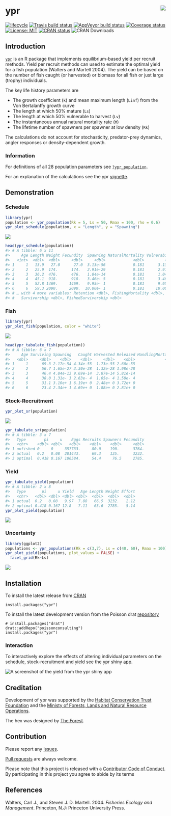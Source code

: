 
<!-- README.md is generated from README.Rmd. Please edit that file -->

# ypr <img src="man/figures/logo.png" align="right" />

[![lifecycle](https://img.shields.io/badge/lifecycle-maturing-blue.svg)](https://www.tidyverse.org/lifecycle/#maturing)
[![Travis build
status](https://travis-ci.org/poissonconsulting/ypr.svg?branch=master)](https://travis-ci.org/poissonconsulting/ypr)
[![AppVeyor build
status](https://ci.appveyor.com/api/projects/status/github/poissonconsulting/ypr?branch=master&svg=true)](https://ci.appveyor.com/project/poissonconsulting/ypr)
[![Coverage
status](https://codecov.io/gh/poissonconsulting/ypr/branch/master/graph/badge.svg)](https://codecov.io/github/poissonconsulting/ypr?branch=master)
[![License:
MIT](https://img.shields.io/badge/License-MIT-green.svg)](https://opensource.org/licenses/MIT)
[![CRAN
status](https://www.r-pkg.org/badges/version/ypr)](https://cran.r-project.org/package=ypr)
![CRAN Downloads](http://cranlogs.r-pkg.org/badges/grand-total/ypr)

## Introduction

[`ypr`](https://github.com/poissonconsulting/ypr) is an R package that
implements equilibrium-based yield per recruit methods. Yield per
recruit methods can used to estimate the optimal yield for a fish
population (Walters and Martell 2004). The yield can be based on the
number of fish caught (or harvested) or biomass for all fish or just
large (trophy) individuals.

The key life history parameters are

  - The growth coefficient (`k`) and mean maximum length (`Linf`) from
    the Von Bertalanffy growth curve
  - The length at which 50% mature (`Ls`)
  - The length at which 50% vulnerable to harvest (`Lv`)
  - The instantaneous annual natural mortality rate (`M`)
  - The lifetime number of spawners per spawner at low density (`Rk`)

The calculations do not account for stochasticity, predator-prey
dynamics, angler responses or density-dependent growth.

### Information

For definitions of all 28 population parameters see
[`?ypr_population`](https://poissonconsulting.github.io/ypr/reference/ypr_population.html).

For an explanation of the calculations see the ypr
[vignette](https://poissonconsulting.github.io/ypr/articles/ypr.html).

## Demonstration

### Schedule

``` r
library(ypr)
population <- ypr_population(Rk = 5, Ls = 50, Rmax = 100, rho = 0.6)
ypr_plot_schedule(population, x = "Length", y = "Spawning")
```

![](man/figures/README-unnamed-chunk-1-1.png)<!-- -->

``` r
head(ypr_schedule(population))
#> # A tibble: 6 x 11
#>     Age Length Weight Fecundity  Spawning NaturalMortality Vulnerability
#>   <int>  <dbl>  <dbl>     <dbl>     <dbl>            <dbl>         <dbl>
#> 1     1   13.9   27.0      27.0  3.13e-56            0.181      3.13e-56
#> 2     2   25.9  174.      174.   2.91e-29            0.181      2.91e-29
#> 3     3   36.2  476.      476.   1.04e-14            0.181      1.04e-14
#> 4     4   45.1  918.      918.   3.46e- 5            0.181      3.46e- 5
#> 5     5   52.8 1469.     1469.   9.95e- 1            0.181      9.95e- 1
#> 6     6   59.3 2090.     2090.  10.00e- 1            0.181     10.00e- 1
#> # … with 4 more variables: Retention <dbl>, FishingMortality <dbl>,
#> #   Survivorship <dbl>, FishedSurvivorship <dbl>
```

### Fish

``` r
library(ypr)
ypr_plot_fish(population, color = "white")
```

![](man/figures/README-unnamed-chunk-2-1.png)<!-- -->

``` r
head(ypr_tabulate_fish(population))
#> # A tibble: 6 x 7
#>     Age Surviving Spawning   Caught Harvested Released HandlingMortality
#>   <dbl>     <dbl>    <dbl>    <dbl>     <dbl>    <dbl>             <dbl>
#> 1     1      69.3 2.17e-54 4.34e-55  1.73e-55 2.60e-55                 0
#> 2     2      56.7 1.65e-27 3.30e-28  1.32e-28 1.98e-28                 0
#> 3     3      46.4 4.84e-13 9.69e-14  3.87e-14 5.81e-14                 0
#> 4     4      38.0 1.31e- 3 2.63e- 4  1.05e- 4 1.58e- 4                 0
#> 5     5      31.1 3.10e+ 1 6.19e+ 0  2.48e+ 0 3.72e+ 0                 0
#> 6     6      23.4 2.34e+ 1 4.69e+ 0  1.88e+ 0 2.81e+ 0                 0
```

### Stock-Recruitment

``` r
ypr_plot_sr(population)
```

![](man/figures/README-unnamed-chunk-3-1.png)<!-- -->

``` r
ypr_tabulate_sr(population)
#> # A tibble: 3 x 7
#>   Type        pi     u    Eggs Recruits Spawners Fecundity
#>   <chr>    <dbl> <dbl>   <dbl>    <dbl>    <dbl>     <dbl>
#> 1 unfished 0     0     357733.     80.0    190.      3764.
#> 2 actual   0.2   0.08  201443.     69.3    125.      3232.
#> 3 optimal  0.418 0.167 106584.     54.4     76.5     2785.
```

### Yield

``` r
ypr_tabulate_yield(population)
#> # A tibble: 2 x 8
#>   Type       pi     u Yield   Age Length Weight Effort
#>   <chr>   <dbl> <dbl> <dbl> <dbl>  <dbl>  <dbl>  <dbl>
#> 1 actual  0.2   0.08   9.97  7.88   66.5  3232.   2.12
#> 2 optimal 0.418 0.167 12.8   7.11   63.6  2785.   5.14
ypr_plot_yield(population)
```

![](man/figures/README-unnamed-chunk-4-1.png)<!-- -->

### Uncertainty

``` r
library(ggplot2)
populations <- ypr_populations(Rk = c(3,7), Ls = c(40, 60), Rmax = 100)
ypr_plot_yield(populations, plot_values = FALSE) +
  facet_grid(Rk~Ls)
```

![](man/figures/README-unnamed-chunk-5-1.png)<!-- -->

## Installation

To install the latest release from [CRAN](https://CRAN.R-project.org)

    install.packages("ypr")

To install the latest development version from the Poisson drat
[repository](https://github.com/poissonconsulting/drat)

    # install.packages("drat")
    drat::addRepo("poissonconsulting")
    install.packages("ypr")

### Interaction

To interactively explore the effects of altering individual parameters
on the schedule, stock-recruitment and yield see the ypr shiny
[app](https://poissonconsulting.shinyapps.io/ypr-shiny/).

![A screenshot of the yield from the ypr shiny
app](man/figures/yield.png)

## Creditation

Development of ypr was supported by the [Habitat Conservation Trust
Foundation](https://www.poissonconsulting.ca/orgs/hctf.html) and the
[Ministy of Forests, Lands and Natural Resource
Operations](https://www.poissonconsulting.ca/orgs/mflnro.html).

The hex was designed by [The Forest](http://www.theforest.ca).

## Contribution

Please report any
[issues](https://github.com/poissonconsulting/ypr/issues).

[Pull requests](https://github.com/poissonconsulting/ypr/pulls) are
always welcome.

Please note that this project is released with a [Contributor Code of
Conduct](CONDUCT.md). By participating in this project you agree to
abide by its terms

## References

<div id="refs" class="references">

<div id="ref-walters_fisheries_2004">

Walters, Carl J., and Steven J. D. Martell. 2004. *Fisheries Ecology and
Management*. Princeton, N.J: Princeton University Press.

</div>

</div>
